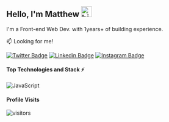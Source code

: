 
## Hello, I'm Matthew <img src="https://emoji.slack-edge.com/T02HBS55FCG/cool-doge/aa3c8fd9037a0604.gif" width="28" alt="hi">

I'm a Front-end Web Dev. with 1years+ of building experience.

:mailbox: Looking for me!

[![Twitter Badge](https://img.shields.io/badge/-@matthewashafa-1ca0f1?style=flat&labelColor=1ca0f1&logo=twitter&logoColor=white)](https://twitter.com/matthewashafa) [![Linkedin Badge](https://img.shields.io/badge/-Matthew_Ashafa-0e76a8?style=flat&labelColor=0e76a8&logo=linkedin&logoColor=white)](https://www.linkedin.com/in/Matthew-ashafa/) [![Instagram Badge](https://img.shields.io/badge/-@matthew.ashafa-e84393?style=flat&labelColor=e84393&logo=instagram&logoColor=white)](https://instagram.com/Matthew.ashafa)
#### Top Technologies and Stack ⚡️

![JavaScript](https://img.shields.io/static/v1?style=for-the-badge&message=JavaScript&color=222222&logo=JavaScript&logoColor=F7DF1E&label=)



#### Profile Visits 

![visitors](https://komarev.com/ghpvc/?username=Matthewashafa1)


